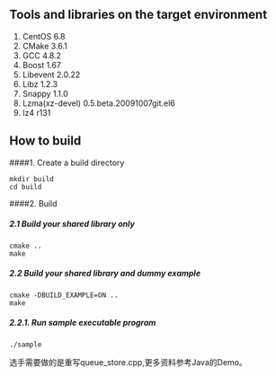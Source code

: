 ## Tools and libraries on the target environment
1. CentOS 6.8
1. CMake 3.6.1
2. GCC 4.8.2
3. Boost 1.67
1. Libevent 2.0.22
1. Libz 1.2.3
1. Snappy 1.1.0
1. Lzma(xz-devel)   0.5.beta.20091007git.el6
1. lz4 r131

## How to build

####1. Create a build directory

```commandline
mkdir build
cd build
```

####2. Build
##### 2.1 Build your shared library only
```commandline
cmake ..
make
```

##### 2.2 Build your shared library and dummy example
```commandline
cmake -DBUILD_EXAMPLE=ON ..
make
```

##### 2.2.1. Run sample executable program
```commandline
./sample
```



选手需要做的是重写queue_store.cpp,更多资料参考Java的Demo。


